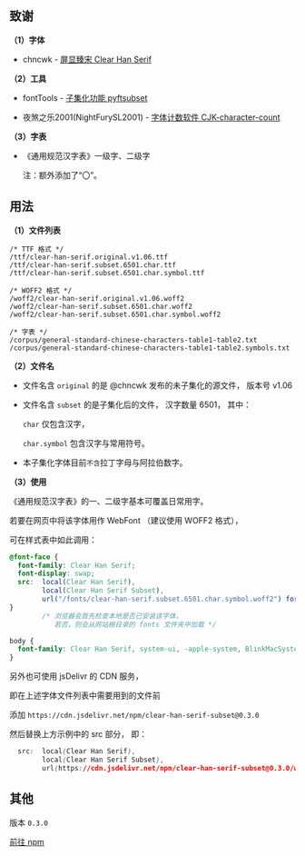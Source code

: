 
## 致谢

 **（1）字体**

- chncwk - [屏显臻宋 Clear Han Serif](https://www.maoken.com/freefonts/3329.html)

 **（2）工具**

- fontTools - [子集化功能 pyftsubset](https://fonttools.readthedocs.io/en/latest/subset/)

- 夜煞之乐2001(NightFurySL2001) - [字体计数软件 CJK-character-count](https://github.com/NightFurySL2001/CJK-character-count)

 **（3）字表**

- 《通用规范汉字表》一级字、二级字

  注：额外添加了“〇”。



## 用法

 **（1）文件列表**

```
/* TTF 格式 */
/ttf/clear-han-serif.original.v1.06.ttf
/ttf/clear-han-serif.subset.6501.char.ttf
/ttf/clear-han-serif.subset.6501.char.symbol.ttf

/* WOFF2 格式 */
/woff2/clear-han-serif.original.v1.06.woff2
/woff2/clear-han-serif.subset.6501.char.woff2
/woff2/clear-han-serif.subset.6501.char.symbol.woff2

/* 字表 */
/corpus/general-standard-chinese-characters-table1-table2.txt
/corpus/general-standard-chinese-characters-table1-table2.symbols.txt
```

 **（2）文件名**

- 文件名含 `original` 的是 @chncwk 发布的未子集化的源文件，
版本号 v1.06

- 文件名含 `subset` 的是子集化后的文件，
汉字数量 6501，
其中：

  `char` 仅包含汉字，

  `char.symbol` 包含汉字与常用符号。

- 本子集化字体目前`不含`拉丁字母与阿拉伯数字。


 **（3）使用**

《通用规范汉字表》的一、二级字基本可覆盖日常用字。

若要在网页中将该字体用作 WebFont （建议使用 WOFF2 格式），

可在样式表中如此调用：

```css
@font-face {
  font-family: Clear Han Serif;
  font-display: swap;
  src:  local(Clear Han Serif),
        local(Clear Han Serif Subset),
        url("/fonts/clear-han-serif.subset.6501.char.symbol.woff2") format("woff2");
}
        /* 浏览器会首先检查本地是否已安装该字体，
           若否，则会从网站根目录的 fonts 文件夹中加载 */

body {
  font-family: Clear Han Serif, system-ui, -apple-system, BlinkMacSystemFont, sans-serif, serif;
}
```

另外也可使用 jsDelivr 的 CDN 服务，

即在上述字体文件列表中需要用到的文件前

添加 `https://cdn.jsdelivr.net/npm/clear-han-serif-subset@0.3.0`

然后替换上方示例中的 src 部分，
即：

```css
  src:  local(Clear Han Serif),
        local(Clear Han Serif Subset),
        url(https://cdn.jsdelivr.net/npm/clear-han-serif-subset@0.3.0/woff2/clear-han-serif.subset.6501.char.symbol.woff2) format("woff2");
```



## 其他

版本 `0.3.0`

[前往 npm](https://www.npmjs.com/package/clear-han-serif-subset)
